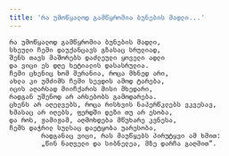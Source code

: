 ```yaml
---
title: 'რა უმოწყალოდ გამწყრომია ბუნების მადლი...'
---
```


    რა უმოწყალოდ გამწყრომია ბუნების მადლი,
    სხეული ჩემი დაუქანცავს გზასაც სრულიად,
    შენს თავს მაშორებს დაძლეული ყოველი ადლი
    და ვიცი ეს დღე ხეტიალის დასასრულია.
    ჩემი ცხენიც ხომ მერანია, როცა მხნედ არი,
    ახლა კი უმძიმს ჩემი სევდის ამოდ ტარება,
    იცის აღარსად მიიჩქარის მისი მხედარი,
    რადგან უშენოდ არ არსებობს გამოდარება.
    ცხენს არ აღელვებს, როცა რისხვის ნაპერწკლებს ვკვესავ,
    ხმასაც არ იღებს, ფერდში დეზი თუ არ ესობა,
    და როს, ჟამიჟამ, აღმოხდება მწუხარე კვნესა,
    ჩემს დაჭრილ სულსაც დაეტყობა უარესობა,
            რადგანაც ვიცი, რას მაუწყებს პირუტყვი ამ ხმით:
            „წინ ნაღველი და სიბნელეა, მზე დარჩა გაღმით“.
